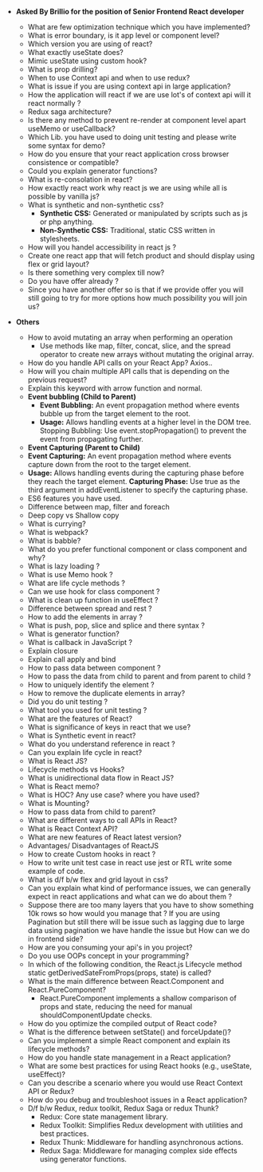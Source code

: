 - **Asked By Brillio for the position of Senior Frontend React developer**
    - What are few optimization technique which you have implemented?
    - What is error boundary, is it app level or component level?
    - Which version you are using of react?
    - What exactly useState does?
    - Mimic useState using custom hook?
    - What is prop drilling?
    - When to use Context api and when to use redux?
    - What is issue if you are using context api in large application?
    - How the application will react if we are use lot's of context api will it react normally ?
    - Redux saga architecture?
    - Is there any method to prevent re-render at component level apart useMemo or useCallback?
    - Which Lib. you have used to doing unit testing and please write some syntax for demo?
    - How do you ensure that your react application cross browser consistence or compatible?
    - Could you explain generator functions?
    - What is re-consolation in react?
    - How exactly react work why react js we are using while all is possible by vanilla js?
    - What is synthetic and non-synthetic css?
        - **Synthetic CSS:** Generated or manipulated by scripts such as js or php anything.
        - **Non-Synthetic CSS:** Traditional, static CSS written in stylesheets.
    - How will you handel accessibility in react js ?
    - Create one react app that will fetch product and should display using flex or grid layout?
    - Is there something very complex till now?
    - Do you have offer already ?
    - Since you have another offer so is that if we provide offer you will still going to try for more options how much possibility you will join us?

- **Others**
    - How to avoid mutating an array when performing an operation
        - Use methods like map, filter, concat, slice, and the spread operator to create new arrays without mutating the original array.
    - How do you handle API calls on your React App? Axios..
    - How will you chain multiple API calls that is depending on the previous request?
    - Explain this keyword with arrow function and normal.
    - **Event bubbling (Child to Parent)** 
        - **Event Bubbling:** An event propagation method where events bubble up from the target element to the root.
        - **Usage:** Allows handling events at a higher level in the DOM tree.
        Stopping Bubbling: Use event.stopPropagation() to prevent the event from propagating further.
    - **Event Capturing (Parent to Child)**
    - **Event Capturing:** An event propagation method where events capture down from the root to the target element.
    - **Usage:** Allows handling events during the capturing phase before they reach the target element.
    **Capturing Phase:** Use true as the third argument in addEventListener to specify the capturing phase.
    - ES6 features you have used.
    - Difference between map, filter and foreach
    - Deep copy vs Shallow copy
    - What is currying?
    - What is webpack?
    - What is babble?
    - What do you prefer functional component or class component and why?
    - What is lazy loading ?
    - What is use Memo hook ?
    - What are life cycle methods ?
    - Can we use hook for class component ?
    - What is clean up function in useEffect ?
    - Difference between spread and rest ?
    - How to add the elements in array ?
    - What is push, pop, slice and splice and there syntax ?
    - What is generator function?
    - What is callback in JavaScript ?
    - Explain closure
    - Explain call apply and bind
    - How to pass data between component ?
    - How to pass the data from child to parent and from parent to child ?
    - How to uniquely identify the element ? 
    - How to remove the duplicate elements in array?
    - Did you do unit testing ?
    - What tool you used for unit testing ?
    - What are the features of React?
    - What is significance of keys in react that we use?
    - What is Synthetic event in react?
    - What do you understand reference in react ?
    - Can you explain life cycle in react?
    - What is React JS?
    - Lifecycle methods vs Hooks?
    - What is unidirectional data flow in React JS?
    - What is React memo?
    - What is HOC? Any use case? where you have used?
    - What is Mounting?
    - How to pass data from child to parent?
    - What are different ways to call APIs in React?
    - What is React Context API?
    - What are new features of React latest version?
    - Advantages/ Disadvantages of ReactJS
    - How to create Custom hooks in react ?
    - How to write unit test case in react use jest or RTL write some example of code.
    - What is d/f b/w flex and grid layout in css?
    - Can you explain what kind of performance issues, we can generally expect in react applications and what can we do about them ?
    - Suppose there are too many layers that you have to show something 10k rows so how would you manage that ? If you are using Pagination but still there will be issue such as lagging due to large data using pagination we have handle the issue but How can we do in frontend side?
    - How are you consuming your api's in you project?
    - Do you use OOPs concept in your programming?
    - In which of the following condition, the React.js Lifecycle method static getDerivedSateFromProps(props, state) is called?
    - What is the main difference between React.Component and React.PureComponent?
        - React.PureComponent implements a shallow comparison of props and state, reducing the need for manual shouldComponentUpdate checks.
    - How do you optimize the compiled output of React code?
    - What is the difference between setState() and forceUpdate()?
    - Can you implement a simple React component and explain its lifecycle methods?
    - How do you handle state management in a React application?
    - What are some best practices for using React hooks (e.g., useState, useEffect)?
    - Can you describe a scenario where you would use React Context API or Redux?
    - How do you debug and troubleshoot issues in a React application?
    - D/f b/w Redux, redux toolkit, Redux Saga or redux Thunk?
        - Redux: Core state management library.
        - Redux Toolkit: Simplifies Redux development with utilities and best practices.
        - Redux Thunk: Middleware for handling asynchronous actions.
        - Redux Saga: Middleware for managing complex side effects using generator functions.